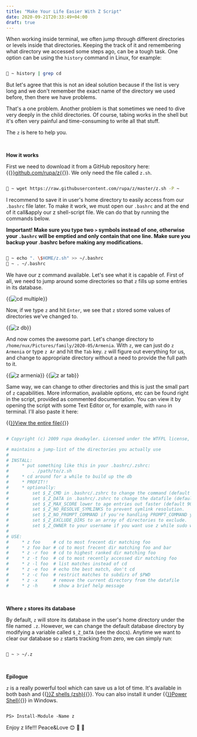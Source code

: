 ```yaml
---
title: "Make Your Life Easier With Z Script"
date: 2020-09-21T20:33:49+04:00
draft: true
---
```


When working inside terminal, we often jump through different directories or levels inside that directories. Keeping the track of it and remembering what directory we accessed some steps ago, can be a tough task. One option can be using the `history` command in Linux, for example:

```bash

🚀 ~ history | grep cd

```

But let's agree that this is not an ideal solution because if the list is very long and we don't remember the exact name of the directory we used before, then there we have problems.

That's a one problem. Another problem is that sometimes we need to dive very deeply in the child directories. Of course, tabing works in the shell but it's often very painful and time-consuming to write all that stuff.

The `z` is here to help you.

&nbsp;

**How it works**

First we need to download it from a GitHub repository here: {{<a href="https://github.com/rupa/z" target="_blank" rel="noopener noreferrer">}}github.com/rupa/z{{</a>}}. We only need the file called `z.sh`.

```bash

🚀 ~ wget https://raw.githubusercontent.com/rupa/z/master/z.sh -P ~

```

I recommend to save it in user's home directory to easily access from our `.bashrc` file later. To make it work, we must open our `.bashrc` and at the end of it call&apply our z shell-script file. We can do that by running the commands below. 

**Important! Make sure you type two `>` symbols instead of one,  otherwise your `.bashrc` will be emptied and only contain that one line. Make sure you backup your .bashrc before making any modifications.** 

```bash

🚀 ~ echo ". \$HOME/z.sh" >> ~/.bashrc
🚀 ~ . ~/.bashrc

```

We have our z command available. Let's see what it is capable of. First of all, we need to jump around some directories so that `z` fills up some entries in its database. 

{{<img src="http://localhost/img/cd_multiple-640x.png" alt="cd multiple" loading="lazy">}}

Now, if we type `z` and hit `Enter`, we see that `z` stored some values of directories we've changed to.

{{<img src="http://localhost/img/z-db-640x.png" alt="z db" loading="lazy">}}

And now comes the awesome part. Let's change directory to `/home/nux/Pictures/family/2020-05/Armenia`. With `z`, we can just do `z Armenia` or type `z Ar` and hit the `Tab` key. `z` will figure out everything for us, and change to appropriate directory without a need to provide the full path to it.

{{<img src="http://localhost/img/z-armenia-568x.png" alt="z armenia" loading="lazy">}} {{<img src="http://localhost/img/z-ar-tab-568x.png" alt="z ar tab" loading="lazy">}}

Same way, we can change to other directories and this is just the small part of `z` capabilities. More information, available options, etc can be found right in the script, provided as commented documentation. You can view it by opening the script with some Text Editor or, for example, with `nano` in terminal. I'll also paste it here:

{{<a href="https://raw.githubusercontent.com/rupa/z/master/z.sh" target="_blank" rel="noopener noreferrer">}}View the entire file{{</a>}}

```bash

# Copyright (c) 2009 rupa deadwyler. Licensed under the WTFPL license, Version 2

# maintains a jump-list of the directories you actually use
#
# INSTALL:
#     * put something like this in your .bashrc/.zshrc:
#         . /path/to/z.sh
#     * cd around for a while to build up the db
#     * PROFIT!!
#     * optionally:
#         set $_Z_CMD in .bashrc/.zshrc to change the command (default z).
#         set $_Z_DATA in .bashrc/.zshrc to change the datafile (default ~/.z).
#         set $_Z_MAX_SCORE lower to age entries out faster (default 9000).
#         set $_Z_NO_RESOLVE_SYMLINKS to prevent symlink resolution.
#         set $_Z_NO_PROMPT_COMMAND if you're handling PROMPT_COMMAND yourself.
#         set $_Z_EXCLUDE_DIRS to an array of directories to exclude.
#         set $_Z_OWNER to your username if you want use z while sudo with $HOME kept
#
# USE:
#     * z foo     # cd to most frecent dir matching foo
#     * z foo bar # cd to most frecent dir matching foo and bar
#     * z -r foo  # cd to highest ranked dir matching foo
#     * z -t foo  # cd to most recently accessed dir matching foo
#     * z -l foo  # list matches instead of cd
#     * z -e foo  # echo the best match, don't cd
#     * z -c foo  # restrict matches to subdirs of $PWD
#     * z -x      # remove the current directory from the datafile
#     * z -h      # show a brief help message

```

&nbsp;

**Where `z` stores its database**

By default, `z` will store its database in the user's home directory under the file named `.z`. However, we can change the default database directory by modifying a variable called `$_Z_DATA` (see the docs). Anytime we want to clear our database so `z` starts tracking from zero, we can simply run:

```bash

🚀 ~ > ~/.z

```

&nbsp;

**Epilogue**

`z` is a really powerful tool which can save us a lot of time. It's available in both bash and {{<a href="https://www.zsh.org/" target="_blank" rel="noopener noreferrer">}}Z shells (zsh){{</a>}}. You can also install it under {{<a href="https://docs.microsoft.com/en-us/windows-server/administration/windows-commands/powershell" target="_blank" rel="noopener noreferrer">}}Power Shell{{</a>}} in Windows.

```ps

PS> Install-Module -Name z

```

Enjoy z life!!! Peace&Love 😊 👏 🎉